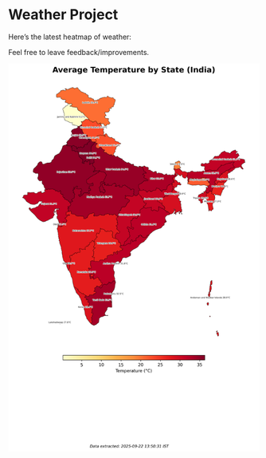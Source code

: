 # Weather Project

Here’s the latest heatmap of weather:

Feel free to leave feedback/improvements.

![India Heatmap](docs/assets/india_heatmap.png?v=D106D1)
